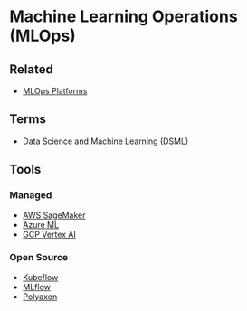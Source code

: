 # Machine Learning Operations (MLOps)

<!--
https://app.pluralsight.com/library/courses/demystifying-machine-learning-operations/table-of-contents
https://app.pluralsight.com/library/courses/mlops-machine-learning-operations-fundamentals/table-of-contents
https://app.pluralsight.com/library/courses/big-data-ldn-2020-datarobot-mlops/table-of-contents
-->

## Related

- [MLOps Platforms](https://github.com/thoughtworks/mlops-platforms)

## Terms

- Data Science and Machine Learning (DSML)

## Tools

<!--
https://github.com/jina-ai/jina
-->

### Managed

- [AWS SageMaker](/aws/services/sagemaker.md)
- [Azure ML](/azure/services/ml.md)
- [GCP Vertex AI](/gcp/services/vertex.md)

<!-- - [Databricks](/databricks.md) -->

### Open Source

- [Kubeflow](/kubeflow.md)
- [MLflow](/mlflow.md)
- [Polyaxon](/polyaxon.md)

<!--
Data Modelling (Star Schema a.k.a. Kimball Approach)
Data Warehouses (Snowflake, Redshift, BigQuery)
Build Tools (DBT)
Raw data, Structured and Semi-structured
Supporting and working with BI and Analytics teams in a dynamic environment
-->
